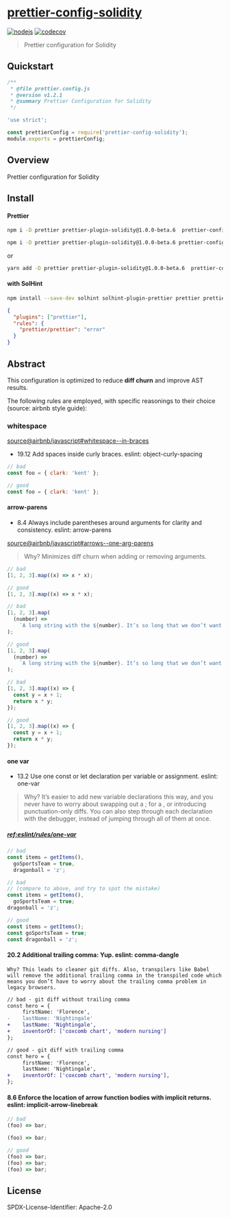 # [prettier-config-solidity](#)

[![nodejs](https://github.com/sambacha/prettier-config-solidity/actions/workflows/nodejs.yml/badge.svg)](https://github.com/sambacha/prettier-config-solidity/actions/workflows/nodejs.yml)
[![codecov](https://codecov.io/gh/sambacha/prettier-solidity-config/branch/master/graph/badge.svg?token=1k3OYjAl8C)](https://codecov.io/gh/sambacha/prettier-solidity-config)

> Prettier configuration for Solidity

## Quickstart

```js
/**
 * @file prettier.config.js
 * @version v1.2.1
 * @summary Prettier Configuration for Solidity
 */

'use strict';

const prettierConfig = require('prettier-config-solidity');
module.exports = prettierConfig;
```

## Overview

Prettier configuration for Solidity

## Install

#### Prettier

```bash
npm i -D prettier prettier-plugin-solidity@1.0.0-beta.6  prettier-config-solidity  --save-exact
```
```bash
npm i -D prettier prettier-plugin-solidity@1.0.0-beta.6 prettier-config-solidity  --save-exact --legacy-peer-deps
```

or

```bash
yarn add -D prettier prettier-plugin-solidity@1.0.0-beta.6  prettier-config-solidity  --save-exact
```

#### with SolHint

```bash
npm install --save-dev solhint solhint-plugin-prettier prettier prettier-plugin-solidity --save-exact
```

```json
{
  "plugins": ["prettier"],
  "rules": {
    "prettier/prettier": "error"
  }
}
```

## Abstract

This configuration is optimized to reduce **diff churn** and improve AST results.

The following rules are employed, with specific reasonings to their choice (source: airbnb style
guide):

### whitespace

[source@airbnb/javascript#whitespace--in-braces](https://github.com/airbnb/javascript#whitespace--in-braces)

- 19.12 Add spaces inside curly braces. eslint: object-curly-spacing

```jsx
// bad
const foo = { clark: 'kent' };

// good
const foo = { clark: 'kent' };
```

#### arrow-parens

- 8.4 Always include parentheses around arguments for clarity and consistency. eslint: arrow-parens

[source@airbnb/javascript#arrows--one-arg-parens](https://github.com/airbnb/javascript#arrows--one-arg-parens)

> Why? Minimizes diff churn when adding or removing arguments.

```jsx
// bad
[1, 2, 3].map((x) => x * x);

// good
[1, 2, 3].map((x) => x * x);

// bad
[1, 2, 3].map(
  (number) =>
    `A long string with the ${number}. It’s so long that we don’t want it to take up space on the .map line!`,
);

// good
[1, 2, 3].map(
  (number) =>
    `A long string with the ${number}. It’s so long that we don’t want it to take up space on the .map line!`,
);

// bad
[1, 2, 3].map((x) => {
  const y = x + 1;
  return x * y;
});

// good
[1, 2, 3].map((x) => {
  const y = x + 1;
  return x * y;
});
```

#### one var

- 13.2 Use one const or let declaration per variable or assignment. eslint: one-var

> Why? It’s easier to add new variable declarations this way, and you never have to worry about
> swapping out a ; for a , or introducing punctuation-only diffs. You can also step through each
> declaration with the debugger, instead of jumping through all of them at once.

##### [ref:eslint/rules/one-var](https://eslint.org/docs/rules/one-var)

```jsx
// bad
const items = getItems(),
  goSportsTeam = true,
  dragonball = 'z';

// bad
// (compare to above, and try to spot the mistake)
const items = getItems(),
  goSportsTeam = true;
dragonball = 'z';

// good
const items = getItems();
const goSportsTeam = true;
const dragonball = 'z';
```

#### 20.2 Additional trailing comma: Yup. eslint: comma-dangle

    Why? This leads to cleaner git diffs. Also, transpilers like Babel will remove the additional trailing comma in the transpiled code which means you don’t have to worry about the trailing comma problem in legacy browsers.

```diff
// bad - git diff without trailing comma
const hero = {
     firstName: 'Florence',
-    lastName: 'Nightingale'
+    lastName: 'Nightingale',
+    inventorOf: ['coxcomb chart', 'modern nursing']
};

// good - git diff with trailing comma
const hero = {
     firstName: 'Florence',
     lastName: 'Nightingale',
+    inventorOf: ['coxcomb chart', 'modern nursing'],
};
```

#### 8.6 Enforce the location of arrow function bodies with implicit returns. eslint: implicit-arrow-linebreak

```js
// bad
(foo) => bar;

(foo) => bar;

// good
(foo) => bar;
(foo) => bar;
(foo) => bar;
```

## License

SPDX-License-Identifier: Apache-2.0
